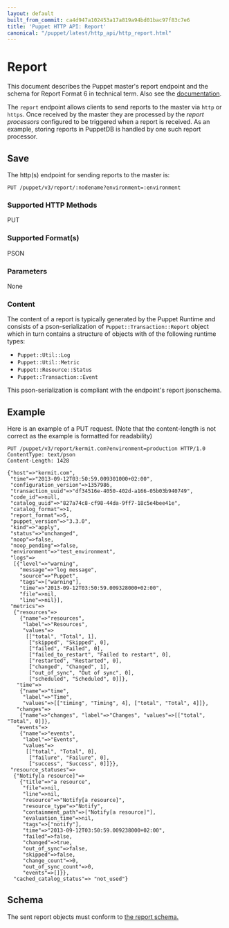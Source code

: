 ```yaml
---
layout: default
built_from_commit: ca4d947a102453a17a819a94bd01bac97f83c7e6
title: 'Puppet HTTP API: Report'
canonical: "/puppet/latest/http_api/http_report.html"
---
```


Report
======
This document describes the Puppet master's report endpoint and the schema for
Report Format 6 in technical term. Also see the
[documentation](https://docs.puppetlabs.com/puppet/latest/reference/format_report.html).

The `report` endpoint allows clients to send reports to the master via `http`
or `https`. Once received by the master they are processed by the *report
processors* configured to be triggered when a report is received. As an
example, storing reports in PuppetDB is handled by one such report processor.

Save
----
The http(s) endpoint for sending reports to the master is:

    PUT /puppet/v3/report/:nodename?environment=:environment

### Supported HTTP Methods

PUT

### Supported Format(s)

PSON

### Parameters

None

### Content

The content of a report is typically generated by the Puppet Runtime and consists of a pson-serialization of `Puppet::Transaction::Report` object which in turn contains a structure of objects with of the following runtime types:

* `Puppet::Util::Log`
* `Puppet::Util::Metric`
* `Puppet::Resource::Status`
* `Puppet::Transaction::Event`

This pson-serialization is compliant with the endpoint's report jsonschema.

Example
-------
Here is an example of a PUT request. (Note that the content-length is not correct as the
example is formatted for readability)

    PUT /puppet/v3/report/kermit.com?environment=production HTTP/1.0
    ContentType: text/pson
    Content-Length: 1428

    {"host"=>"kermit.com",
     "time"=>"2013-09-12T03:50:59.009301000+02:00",
     "configuration_version"=>1357986,
     "transaction_uuid"=>"df34516e-4050-402d-a166-05b03b940749",
     "code_id"=>null,
     "catalog_uuid"=>"827a74c8-cf98-44da-9ff7-18c5e4bee41e",
     "catalog_format"=>1,
     "report_format"=>5,
     "puppet_version"=>"3.3.0",
     "kind"=>"apply",
     "status"=>"unchanged",
     "noop"=>false,
     "noop_pending"=>false,
     "environment"=>"test_environment",
     "logs"=>
      [{"level"=>"warning",
        "message"=>"log message",
        "source"=>"Puppet",
        "tags"=>["warning"],
        "time"=>"2013-09-12T03:50:59.009328000+02:00",
        "file"=>nil,
        "line"=>nil}],
     "metrics"=>
      {"resources"=>
        {"name"=>"resources",
         "label"=>"Resources",
         "values"=>
          [["total", "Total", 1],
           ["skipped", "Skipped", 0],
           ["failed", "Failed", 0],
           ["failed_to_restart", "Failed to restart", 0],
           ["restarted", "Restarted", 0],
           ["changed", "Changed", 1],
           ["out_of_sync", "Out of sync", 0],
           ["scheduled", "Scheduled", 0]]},
       "time"=>
        {"name"=>"time",
         "label"=>"Time",
         "values"=>[["timing", "Timing", 4], ["total", "Total", 4]]},
       "changes"=>
        {"name"=>"changes", "label"=>"Changes", "values"=>[["total", "Total", 0]]},
       "events"=>
        {"name"=>"events",
         "label"=>"Events",
         "values"=>
          [["total", "Total", 0],
           ["failure", "Failure", 0],
           ["success", "Success", 0]]}},
     "resource_statuses"=>
      {"Notify[a resource]"=>
        {"title"=>"a resource",
         "file"=>nil,
         "line"=>nil,
         "resource"=>"Notify[a resource]",
         "resource_type"=>"Notify",
         "containment_path"=>["Notify[a resource]"],
         "evaluation_time"=>nil,
         "tags"=>["notify"],
         "time"=>"2013-09-12T03:50:59.009238000+02:00",
         "failed"=>false,
         "changed"=>true,
         "out_of_sync"=>false,
         "skipped"=>false,
         "change_count"=>0,
         "out_of_sync_count"=>0,
         "events"=>[]}},
      "cached_catalog_status"=> "not_used"}

Schema
------

The sent report objects must conform to
[the report schema.](../schemas/report.json)
